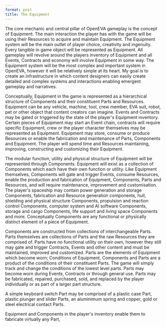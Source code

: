 ```yaml
---
format: post
title: The Equipment
---
```

The core mechanic and central pillar of OpenEVA gameplay is the concept of Equipment. The main interaction the player has with the game will be using their Resources to acquire and maintain Equipment. The Equipment system will be the main outlet of player choice, creativity and ingenuity. Every tangible in game object will be represented as Equipment. All gameplay will revolve around the players inventory of Equipment and all Events, Contracts and economy will involve Equipment in some way. The Equipment system will be the most complex and important system in OpenEVA, however it will be relatively simple at its heart. My goal is to create an infrastructure in which content designers can easily create detailed and complex systems and interactions enabling emergent gameplay and narratives.

Conceptually, Equipment in the game is represented as a hierarchical structure of Components and their constituent Parts and Resources. Equipment can be any vehicle, machine, tool, crew member, EVA suit, robot, pet or other object that content creators can imagine. Events and Contracts may be gated or triggered by the state of the player's Equipment inventory. Certain pieces of Equipment may start an Event chain, contracts will require specific Equipment, crew or the player character themselves may be represented as Equipment. Equipment may store, consume or produce Resources or enable the fabrication and maintenance of Parts, Components and Equipment. The player will spend time and Resources maintaining, improving, constructing and customizing their Equipment.

The modular function, utility and physical structure of Equipment will be represented through Components. Equipment will exist as a collection of Components which each have their own function or utility. Like Equipment themselves, Components will gate and trigger Events, consume Resources, enable the production and fabrication of Equipment, Components, Parts and Resources, and will require maintenance, improvement and customisation. The player's spaceship may contain power generation and storage Components, fabrication and Resource generation components, hull, shielding and physical structure Components, propulsion and reaction control Components, computer system and AI software Components, storage and cargo Components, life support and living space Components and more. Conceptually Components are any functional or physically distinct element of a piece of Equipment. 

Components are constructed from collections of interchangeable Parts. Parts themselves are collections of Parts and the raw Resources they are comprised of. Parts have no functional utility on their own, however they still may gate and trigger Contracts, Events and other content and must be maintained, improved and customized. Parts are the elements of Equipment which become worn; Conditions of Equipment, Components and Parts are a product of the conditions of their constituent Parts. The game will simply track and change the conditions of the lowest level parts. Parts may become worn during Events, Contracts or through general use. Parts may be fabricated, repaired, purchased, sold, and replaced by the player individually or as part of a larger part structure.

A simple keyboard switch Part may be comprised of a plastic case Part, plastic plunger and slider Parts, an aluminimum spring and copper, gold or steel electrical contact Parts. 

Equipment and Components in the player's inventory enable them to fabricate virtually any Part,  

